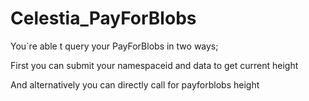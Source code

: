 # Celestia_PayForBlobs

You`re able t query your PayForBlobs in two ways; 

First you can submit your namespaceid and data to get current height

And alternatively you can directly call for payforblobs height
